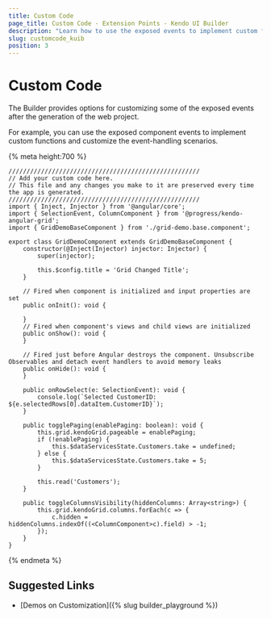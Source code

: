 ```yaml
---
title: Custom Code
page_title: Custom Code - Extension Points - Kendo UI Builder
description: "Learn how to use the exposed events to implement custom functions and customize the event-handling scenarios in web applications generated with the Kendo UI Builder."
slug: customcode_kuib
position: 3
---
```


# Custom Code

The Builder provides options for customizing some of the exposed events after the generation of the web project.

For example, you can use the exposed component events to implement custom functions and customize the event-handling scenarios.

{% meta height:700 %}
```ts-preview
/////////////////////////////////////////////////////
// Add your custom code here.
// This file and any changes you make to it are preserved every time the app is generated.
/////////////////////////////////////////////////////
import { Inject, Injector } from '@angular/core';
import { SelectionEvent, ColumnComponent } from '@progress/kendo-angular-grid';
import { GridDemoBaseComponent } from './grid-demo.base.component';

export class GridDemoComponent extends GridDemoBaseComponent {
    constructor(@Inject(Injector) injector: Injector) {
        super(injector);

        this.$config.title = 'Grid Changed Title';
    }

    // Fired when component is initialized and input properties are set
    public onInit(): void {

    }
    // Fired when component's views and child views are initialized
    public onShow(): void {
    }

    // Fired just before Angular destroys the component. Unsubscribe Observables and detach event handlers to avoid memory leaks
    public onHide(): void {
    }

    public onRowSelect(e: SelectionEvent): void {
        console.log(`Selected CustomerID: ${e.selectedRows[0].dataItem.CustomerID}`);
    }

    public togglePaging(enablePaging: boolean): void {
        this.grid.kendoGrid.pageable = enablePaging;
        if (!enablePaging) {
            this.$dataServicesState.Customers.take = undefined;
        } else {
            this.$dataServicesState.Customers.take = 5;
        }

        this.read('Customers');
    }

    public toggleColumnsVisibility(hiddenColumns: Array<string>) {
        this.grid.kendoGrid.columns.forEach(c => {
            c.hidden = hiddenColumns.indexOf((<ColumnComponent>c).field) > -1;
        });
    }
}
```
{% endmeta %}


## Suggested Links

* [Demos on Customization]({% slug builder_playground %})

